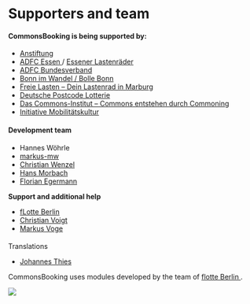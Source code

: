#  Supporters and team

####  CommonsBooking is being supported by:

  * [ Anstiftung ](https://anstiftung.de)
  * [ ADFC Essen ](https://www.adfc-nrw.de/kreisverbaende/kv-essen/kreisverband-essen.html) / [ Essener Lastenräder ](https://essener-lastenrad.de)
  * [ ADFC Bundesverband ](https://www.adfc.de)
  * [ Bonn im Wandel / Bolle Bonn ](https://bonnimwandel.de)
  * [ Freie Lasten – Dein Lastenrad in Marburg ](https://freie-lasten.org)
  * [ Deutsche Postcode Lotterie ](https://www.postcode-lotterie.de/projekte)
  * [ Das Commons-Institut – Commons entstehen durch Commoning ](https://commons-institut.org)
  * [ Initiative Mobilitätskultur ](https://www.phineo.org/projekte/initiative-mobilit%C3%A4tskultur)

####  Development team

  * Hannes Wöhrle
  * [ markus-mw ](https://github.com/markus-mw)
  * [ Christian Wenzel ](https://github.com/chriwen)
  * [ Hans Morbach ](http://github.com/hansmorb)
  * [ Florian Egermann ](https://github.com/flegfleg)

**Support and additional help**

  * [ fLotte Berlin ](https://github.com/flotte-berlin)
  * [ Christian Voigt ](https://github.com/christianvoigt)
  * [ Markus Voge ](https://github.com/sgrubsmyon)

####
Translations

  * [ Johannes Thies ](https://roesrath-velocity.de)

CommonsBooking uses modules developed by the team of [ flotte Berlin
](https://github.com/flotte-berlin) .

![](/img/logos-supporter.png)
